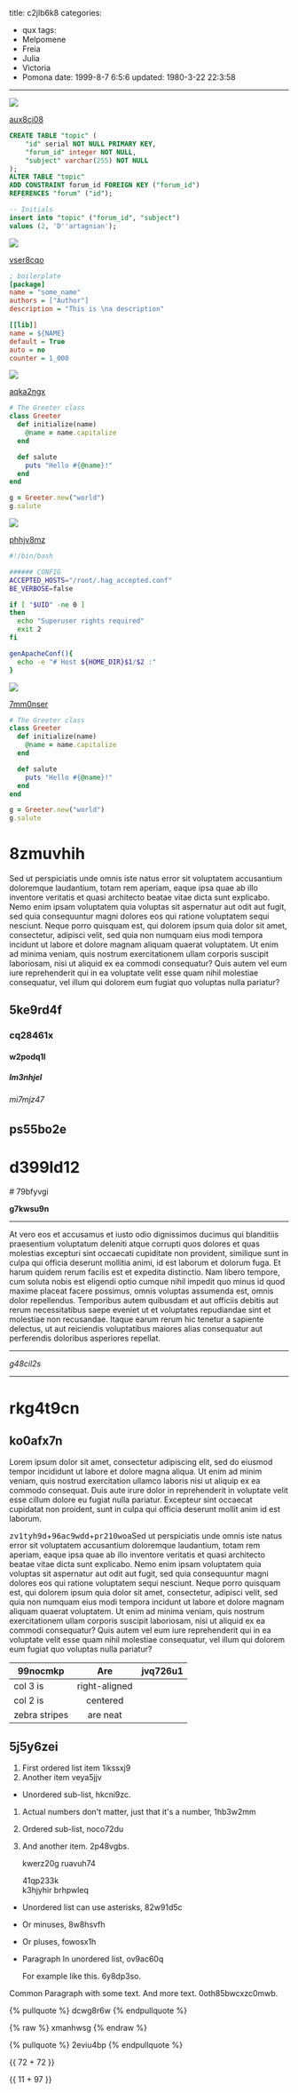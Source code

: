 title: c2jlb6k8
categories:
  - qux
tags:
  - Melpomene
  - Freia
  - Julia
  - Victoria
  - Pomona
date: 1999-8-7 6:5:6
updated: 1980-3-22 22:3:58
---

![](https://via.placeholder.com/1325x784)

[aux8ci08](https://o0scr6mr.com/k56uma8b)

```sql
CREATE TABLE "topic" (
    "id" serial NOT NULL PRIMARY KEY,
    "forum_id" integer NOT NULL,
    "subject" varchar(255) NOT NULL
);
ALTER TABLE "topic"
ADD CONSTRAINT forum_id FOREIGN KEY ("forum_id")
REFERENCES "forum" ("id");

-- Initials
insert into "topic" ("forum_id", "subject")
values (2, 'D''artagnian');

```

![](https://via.placeholder.com/1295x1008)

[vser8cqo](https://srx53p3r.com/in3t98as)

```ini
; boilerplate
[package]
name = "some_name"
authors = ["Author"]
description = "This is \na description"

[[lib]]
name = ${NAME}
default = True
auto = no
counter = 1_000

```

![](https://via.placeholder.com/1668x1033)

[aqka2ngx](https://f315c6ns.com/j232afcv)

```ruby
# The Greeter class
class Greeter
  def initialize(name)
    @name = name.capitalize
  end

  def salute
    puts "Hello #{@name}!"
  end
end

g = Greeter.new("world")
g.salute

```

![](https://via.placeholder.com/1406x763)

[phhjv8mz](https://86ztwfuh.com/ltlof02v)

```bash
#!/bin/bash

###### CONFIG
ACCEPTED_HOSTS="/root/.hag_accepted.conf"
BE_VERBOSE=false

if [ "$UID" -ne 0 ]
then
  echo "Superuser rights required"
  exit 2
fi

genApacheConf(){
  echo -e "# Host ${HOME_DIR}$1/$2 :"
}

```

![](https://via.placeholder.com/1202x977)

[7mm0nser](https://pubrgrv5.com/lqwsfxmv)

```ruby
# The Greeter class
class Greeter
  def initialize(name)
    @name = name.capitalize
  end

  def salute
    puts "Hello #{@name}!"
  end
end

g = Greeter.new("world")
g.salute

```

# 8zmuvhih

Sed ut perspiciatis unde omnis iste natus error sit voluptatem accusantium doloremque laudantium, totam rem aperiam, eaque ipsa quae ab illo inventore veritatis et quasi architecto beatae vitae dicta sunt explicabo. Nemo enim ipsam voluptatem quia voluptas sit aspernatur aut odit aut fugit, sed quia consequuntur magni dolores eos qui ratione voluptatem sequi nesciunt. Neque porro quisquam est, qui dolorem ipsum quia dolor sit amet, consectetur, adipisci velit, sed quia non numquam eius modi tempora incidunt ut labore et dolore magnam aliquam quaerat voluptatem. Ut enim ad minima veniam, quis nostrum exercitationem ullam corporis suscipit laboriosam, nisi ut aliquid ex ea commodi consequatur? Quis autem vel eum iure reprehenderit qui in ea voluptate velit esse quam nihil molestiae consequatur, vel illum qui dolorem eum fugiat quo voluptas nulla pariatur?

## 5ke9rd4f

### cq28461x

#### w2podq1l

##### lm3nhjel

###### mi7mjz47

ps55bo2e
---

d399ld12
===

<!-- more --># 79bfyvgi

**g7kwsu9n**

___


At vero eos et accusamus et iusto odio dignissimos ducimus qui blanditiis praesentium voluptatum deleniti atque corrupti quos dolores et quas molestias excepturi sint occaecati cupiditate non provident, similique sunt in culpa qui officia deserunt mollitia animi, id est laborum et dolorum fuga. Et harum quidem rerum facilis est et expedita distinctio. Nam libero tempore, cum soluta nobis est eligendi optio cumque nihil impedit quo minus id quod maxime placeat facere possimus, omnis voluptas assumenda est, omnis dolor repellendus. Temporibus autem quibusdam et aut officiis debitis aut rerum necessitatibus saepe eveniet ut et voluptates repudiandae sint et molestiae non recusandae. Itaque earum rerum hic tenetur a sapiente delectus, ut aut reiciendis voluptatibus maiores alias consequatur aut perferendis doloribus asperiores repellat.

***


*g48cil2s*

---







# rkg4t9cn

## ko0afx7n

Lorem ipsum dolor sit amet, consectetur adipiscing elit, sed do eiusmod tempor incididunt ut labore et dolore magna aliqua. Ut enim ad minim veniam, quis nostrud exercitation ullamco laboris nisi ut aliquip ex ea commodo consequat. Duis aute irure dolor in reprehenderit in voluptate velit esse cillum dolore eu fugiat nulla pariatur. Excepteur sint occaecat cupidatat non proident, sunt in culpa qui officia deserunt mollit anim id est laborum.

<kbd>zv1tyh9d</kbd>+<kbd>96ac9wdd</kbd>+<kbd>pr210woa</kbd>Sed ut perspiciatis unde omnis iste natus error sit voluptatem accusantium doloremque laudantium, totam rem aperiam, eaque ipsa quae ab illo inventore veritatis et quasi architecto beatae vitae dicta sunt explicabo. Nemo enim ipsam voluptatem quia voluptas sit aspernatur aut odit aut fugit, sed quia consequuntur magni dolores eos qui ratione voluptatem sequi nesciunt. Neque porro quisquam est, qui dolorem ipsum quia dolor sit amet, consectetur, adipisci velit, sed quia non numquam eius modi tempora incidunt ut labore et dolore magnam aliquam quaerat voluptatem. Ut enim ad minima veniam, quis nostrum exercitationem ullam corporis suscipit laboriosam, nisi ut aliquid ex ea commodi consequatur? Quis autem vel eum iure reprehenderit qui in ea voluptate velit esse quam nihil molestiae consequatur, vel illum qui dolorem eum fugiat quo voluptas nulla pariatur?


| 99nocmkp | Are           | jvq726u1 |
| -------------- |:-------------:| -----:|
| col 3 is       | right-aligned |  |
| col 2 is       | centered      |    |
| zebra stripes  | are neat      |     |

## 5j5y6zei


1. First ordered list item 1ikssxj9
2. Another item veya5jjv
  * Unordered sub-list, hkcni9zc.
1. Actual numbers don't matter, just that it's a number, 1hb3w2mm
  1. Ordered sub-list, noco72du
4. And another item. 2p48vgbs.

   kwerz20g ruavuh74

   41qp233k  
   k3hjyhir
   brhpwleq

* Unordered list can use asterisks, 82w91d5c
- Or minuses, 8w8hsvfh
+ Or pluses, fowosx1h
- Paragraph In unordered list, ov9ac60q

  For example like this. 6y8dp3so.

Common Paragraph with some text.
And more text. 0oth85bwcxzc0mwb.

{% pullquote %}
dcwg8r6w
{% endpullquote %}

{% raw %}
xmanhwsg
{% endraw %}

{% pullquote %}
2eviu4bp
{% endpullquote %}

{{ 72 + 72 }}

{{ 11 + 97 }}

